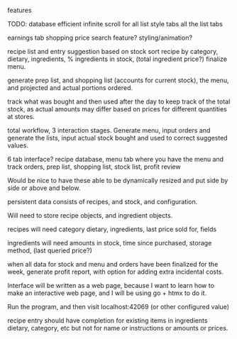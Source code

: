 features

TODO:
database
efficient infinite scroll for all list style tabs
all the list tabs

earnings tab
shopping price search feature?
styling/animation?


recipe list and entry
suggestion based on stock
sort recipe by category, dietary, ingredients, % ingredients in stock, (total ingredient price?)
finalize menu.

generate prep list, and shopping list (accounts for current stock), the menu, and projected and actual portions ordered.

track what was bought and then used after the day to keep track of the total stock, as actual amounts may differ based on prices for different quantities at stores.

total workflow, 3 interaction stages. Generate menu, input orders and generate the lists, input actual stock bought and used to correct suggested values.

6 tab interface? recipe database, menu tab where you have the menu and track orders, prep list, shopping list, stock list, profit review

Would be nice to have these able to be dynamically resized and put side by side or above and below.

persistent data consists of recipes, and stock, and configuration.

Will need to store recipe objects, and ingredient objects.

recipes will need category dietary, ingredients, last price sold for, fields

ingredients will need amounts in stock, time since purchased, storage method, (last queried price?)

when all data for stock and menu and orders have been finalized for the week, generate profit report, with option for adding extra incidental costs.


Interface will be written as a web page, because I want to learn how to make an interactive web page, and I will be using go + htmx to do it.

Run the program, and then visit localhost:42069 (or other configured value)

recipe entry should have completion for existing items in ingredients dietary, category, etc but not for name or instructions or amounts or prices.
